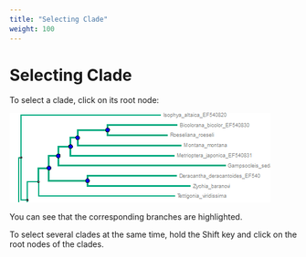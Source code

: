 ```yaml
---
title: "Selecting Clade"
weight: 100
---
```



# Selecting Clade

To select a clade, click on its root node:


![](/images/65929741/65929742.png)

You can see that the corresponding branches are highlighted.

To select several clades at the same time, hold the Shift key and click on the root nodes of the clades.